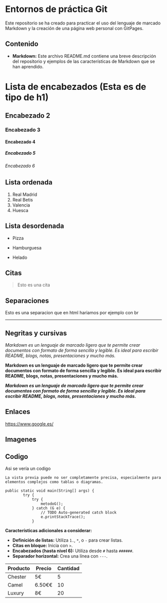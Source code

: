 # Entornos de práctica Git

Este repositorio se ha creado para practicar el uso del lenguaje de marcado Markdown y la creación de una página web personal con GitPages.

## Contenido

* **Markdown:** Este archivo README.md contiene una breve descripción del repositorio y ejemplos de las características de Markdown que se han aprendido.

# Lista de encabezados (Esta es de tipo de h1)

## Encabezado 2
### Encabezado 3
#### Encabezado 4
##### Encabezado 5
###### Encabezado 6

## Lista ordenada

1. Real Madrid
2. Real Betis
3. Valencia
4. Huesca

## Lista desordenada

* Pizza
- Hamburguesa
+ Helado

## Citas

> Esto es una cita

## Separaciones

Esto es una separacion que en html hariamos por ejemplo con br
___

## Negritas y cursivas 

*Markdown es un lenguaje de marcado ligero que te permite crear documentos con formato de forma sencilla y legible. Es ideal para escribir README, blogs, notas, presentaciones y mucho más.*

**Markdown es un lenguaje de marcado ligero que te permite crear documentos con formato de forma sencilla y legible. Es ideal para escribir README, blogs, notas, presentaciones y mucho más.**

***Markdown es un lenguaje de marcado ligero que te permite crear documentos con formato de forma sencilla y legible. Es ideal para escribir README, blogs, notas, presentaciones y mucho más.***

## Enlaces 

<https://www.google.es/>

## Imagenes

## Codigo

Asi se vería un codigo
~~~
La vista previa puede no ser completamente precisa, especialmente para elementos complejos como tablas o diagramas.
~~~

~~~
public static void main(String[] args) {
		try {
			try {
				metodoG();
			} catch (G e) {
				// TODO Auto-generated catch block
				e.printStackTrace();
			}
~~~









**Características adicionales a considerar:**

* **Definición de listas:** Utiliza `1.`, `*`, o  `-` para  crear listas.
* **Citas en bloque:** Inicia con `>`.
* **Encabezados (hasta nivel 6):** Utiliza desde `#` hasta `######`.
* **Separador horizontal:** Crea una línea con `---`.

| Producto | Precio | Cantidad |
|---|---|---|
| Chester | 5€ | 5 |
| Camel | 6.50€€ | 10 |
| Luxury | 8€ | 20 |
